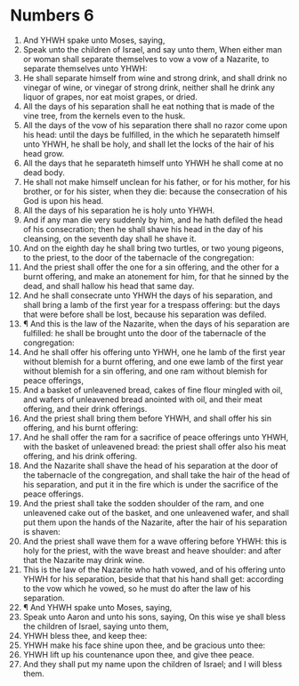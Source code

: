 ﻿# Numbers 6
1. And YHWH spake unto Moses, saying, 
2. Speak unto the children of Israel, and say unto them, When either man or woman shall separate themselves to vow a vow of a Nazarite, to separate themselves unto YHWH: 
3. He shall separate himself from wine and strong drink, and shall drink no vinegar of wine, or vinegar of strong drink, neither shall he drink any liquor of grapes, nor eat moist grapes, or dried. 
4. All the days of his separation shall he eat nothing that is made of the vine tree, from the kernels even to the husk. 
5. All the days of the vow of his separation there shall no razor come upon his head: until the days be fulfilled, in the which he separateth himself unto YHWH, he shall be holy, and shall let the locks of the hair of his head grow. 
6. All the days that he separateth himself unto YHWH he shall come at no dead body. 
7. He shall not make himself unclean for his father, or for his mother, for his brother, or for his sister, when they die: because the consecration of his God is upon his head. 
8. All the days of his separation he is holy unto YHWH. 
9. And if any man die very suddenly by him, and he hath defiled the head of his consecration; then he shall shave his head in the day of his cleansing, on the seventh day shall he shave it. 
10. And on the eighth day he shall bring two turtles, or two young pigeons, to the priest, to the door of the tabernacle of the congregation: 
11. And the priest shall offer the one for a sin offering, and the other for a burnt offering, and make an atonement for him, for that he sinned by the dead, and shall hallow his head that same day. 
12. And he shall consecrate unto YHWH the days of his separation, and shall bring a lamb of the first year for a trespass offering: but the days that were before shall be lost, because his separation was defiled. 
13. ¶ And this is the law of the Nazarite, when the days of his separation are fulfilled: he shall be brought unto the door of the tabernacle of the congregation: 
14. And he shall offer his offering unto YHWH, one he lamb of the first year without blemish for a burnt offering, and one ewe lamb of the first year without blemish for a sin offering, and one ram without blemish for peace offerings, 
15. And a basket of unleavened bread, cakes of fine flour mingled with oil, and wafers of unleavened bread anointed with oil, and their meat offering, and their drink offerings. 
16. And the priest shall bring them before YHWH, and shall offer his sin offering, and his burnt offering: 
17. And he shall offer the ram for a sacrifice of peace offerings unto YHWH, with the basket of unleavened bread: the priest shall offer also his meat offering, and his drink offering. 
18. And the Nazarite shall shave the head of his separation at the door of the tabernacle of the congregation, and shall take the hair of the head of his separation, and put it in the fire which is under the sacrifice of the peace offerings. 
19. And the priest shall take the sodden shoulder of the ram, and one unleavened cake out of the basket, and one unleavened wafer, and shall put them upon the hands of the Nazarite, after the hair of his separation is shaven: 
20. And the priest shall wave them for a wave offering before YHWH: this is holy for the priest, with the wave breast and heave shoulder: and after that the Nazarite may drink wine. 
21. This is the law of the Nazarite who hath vowed, and of his offering unto YHWH for his separation, beside that that his hand shall get: according to the vow which he vowed, so he must do after the law of his separation. 
22. ¶ And YHWH spake unto Moses, saying, 
23. Speak unto Aaron and unto his sons, saying, On this wise ye shall bless the children of Israel, saying unto them, 
24. YHWH bless thee, and keep thee: 
25. YHWH make his face shine upon thee, and be gracious unto thee: 
26. YHWH lift up his countenance upon thee, and give thee peace. 
27. And they shall put my name upon the children of Israel; and I will bless them. 
